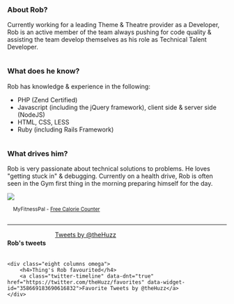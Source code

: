 <div class="one-third column">
	<h3>About Rob?</h3>
	<p>Currently working for a leading Theme &amp; Theatre provider as a Developer, Rob is an active member of the team always pushing for code quality &amp; assisting the team develop themselves as his role as Technical Talent Developer.</p>
</div>

<div class="one-third column">
	<h3>What does he know?</h3>
	<p>Rob has knowledge &amp; experience in the following:</p>
	<ul class="square">
		<li>PHP (Zend Certified)</li>
		<li>Javascript (including the jQuery framework), client side &amp; server side (NodeJS)</li>
		<li>HTML, CSS, LESS</li>
		<li>Ruby (including Rails Framework)</li>
	</ul>
</div>

<div class="one-third column">
	<h3>What drives him?</h3>
	<p>Rob is very passionate about technical solutions to problems. He loves "getting stuck in" &amp; debugging. Currently on a health drive, Rob is often seen in the Gym first thing in the morning preparing himself for the day.</p>
	<a href="http://www.myfitnesspal.com"><img src="http://badges.myfitnesspal.com/badges/show/634/7042/6347042.weight-lost-sm.gif" border="0"></a><p style="text-align: center;width:226px;"><small>MyFitnessPal - <a href="http://www.myfitnesspal.com">Free Calorie Counter</a></small></p>
</div>

<hr />

<footer id="mainSiteFooter" class="sixteen columns">
	<div class="eight columns alpha">
		<h4>Rob's tweets</h4>
		<a class="twitter-timeline" data-dnt="true" href="https://twitter.com/theHuzz" data-widget-id="358668605472272384">Tweets by @theHuzz</a>
	</div>

	<div class="eight columns omega">
		<h4>Thing's Rob favourited</h4>
		<a class="twitter-timeline" data-dnt="true" href="https://twitter.com/theHuzz/favorites" data-widget-id="358669183690616832">Favorite Tweets by @theHuzz</a>
	</div>
</footer>


<script>!function(d,s,id){var js,fjs=d.getElementsByTagName(s)[0],p=/^http:/.test(d.location)?'http':'https';if(!d.getElementById(id)){js=d.createElement(s);js.id=id;js.src=p+"://platform.twitter.com/widgets.js";fjs.parentNode.insertBefore(js,fjs);}}(document,"script","twitter-wjs");</script>